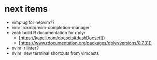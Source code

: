 # next items 

- vimplug for neovim??
- vim: 'roxma/nvim-completion-manager' 
- zeal: build R documentation for dplyr
  * [https://kapeli.com/docsets#dashDocset]()
  * [https://www.rdocumentation.org/packages/dplyr/versions/0.7.3]()
- nvim: r linter?
- nvim: new terminal shortcuts from vimcasts
